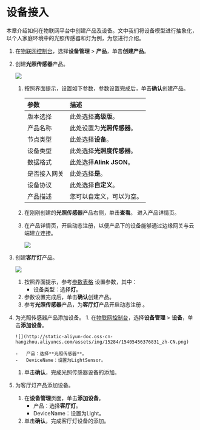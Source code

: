 # 设备接入

本章介绍如何在物联网平台中创建产品及设备。文中我们将设备模型进行抽象化，以个人家庭环境中的光照传感器和灯为例，为您进行介绍。

1. 在[物联网控制台](http://iot.console.aliyun.com/)，选择**设备管理** &gt; **产品**，单击**创建产品**。
2. 创建**光照传感器**产品。

   ![](http://static-aliyun-doc.oss-cn-hangzhou.aliyuncs.com/assets/img/15284/154054563710252_zh-CN.png)

   1. 按照界面提示，设置如下参数，参数设置完成后，单击**确认**创建产品。

      | 参数 | 描述 |
      | :--- | :--- |
      | 版本选择 | 此处选择**高级版**。 |
      | 产品名称 | 此处设置为**光照传感器**。 |
      | 节点类型 | 此处选择**设备**。 |
      | 设备类型 | 此处选择**光照度传感器**。 |
      | 数据格式 | 此处选择**Alink JSON**。 |
      | 是否接入网关 | 此处选择**是**。 |
      | 设备协议 | 此处选择**自定义**。 |
      | 产品描述 | 您可以自定义，可以为空。 |

   2. 在刚刚创建的**光照传感器**产品右侧，单击**查看**。 进入产品详情页。
   3. 在产品详情页，开启动态注册，以便产品下的设备能够通过边缘网关与云端建立连接。

      ![](http://static-aliyun-doc.oss-cn-hangzhou.aliyuncs.com/assets/img/15284/15405456378924_zh-CN.png)

3. 创建**客厅灯**产品。

   ![](http://static-aliyun-doc.oss-cn-hangzhou.aliyuncs.com/assets/img/15284/154054563710263_zh-CN.png)

   1. 按照界面提示，参考[参数表格](she-bei-jie-ru.md) 设置参数，其中：
      * 设备类型：选择**灯**。
   2. 参数设置完成后，单击**确认**创建产品。
   3. 参考**光照传感器**产品，为**客厅灯**产品开启动态注册 。

4. 为光照传感器产品添加设备。 1. 在[物联网控制台](http://iot.console.aliyun.com/)，选择**设备管理** &gt; **设备**，单击**添加设备**。

   ```text
   ![](http://static-aliyun-doc.oss-cn-hangzhou.aliyuncs.com/assets/img/15284/15405456376831_zh-CN.png)

   -   产品：选择**光照传感器**。
   -   DeviceName：设置为LightSensor。
   ```

   1. 单击**确认**，完成光照传感器设备的添加。

5. 为客厅灯产品添加设备。
   1. 在**设备管理**页面，单击**添加设备**。
      * 产品：选择**客厅灯**。
      * DeviceName：设置为Light。
   2. 单击**确认**，完成客厅灯设备的添加。

